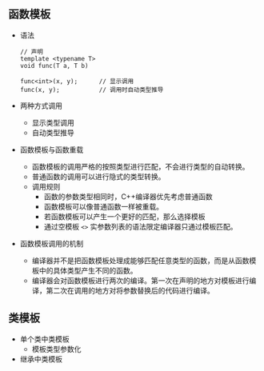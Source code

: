 <!--
 * @Author: JohnJeep
 * @Date: 2020-06-15 08:48:16
 * @LastEditTime: 2020-06-16 16:17:56
 * @LastEditors: Please set LastEditors
 * @Description: C++提高部分
 * @FilePath: /C++/03_C++提高.md
--> 

## 函数模板
- 语法
  ```
  // 声明
  template <typename T>
  void func(T a, T b)

  func<int>(x, y);      // 显示调用
  func(x, y);           // 调用时自动类型推导
  ```

- 两种方式调用
  - 显示类型调用
  - 自动类型推导

- 函数模板与函数重载
  - 函数模板的调用严格的按照类型进行匹配，不会进行类型的自动转换。
  - 普通函数的调用可以进行隐式的类型转换。
  - 调用规则
    - 函数的参数类型相同时，C++编译器优先考虑普通函数
    - 函数模板可以像普通函数一样被重载。
    - 若函数模板可以产生一个更好的匹配，那么选择模板
    - 通过空模板 `<>` 实参数列表的语法限定编译器只通过模板匹配。

- 函数模板调用的机制
  - 编译器并不是把函数模板处理成能够匹配任意类型的函数，而是从函数模板中的具体类型产生不同的函数。
  - 编译器会对函数模板进行两次的编译。第一次在声明的地方对模板进行编译，第二次在调用的地方对将参数替换后的代码进行编译。



## 类模板
- 单个类中类模板
  - 模板类型参数化  
- 继承中类模板
